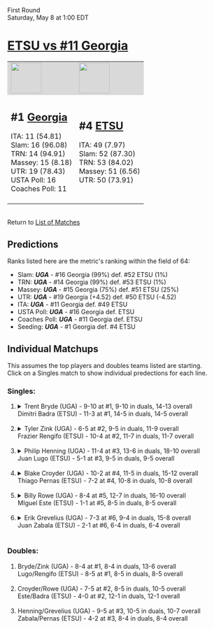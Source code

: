 First Round  
Saturday, May 8 at 1:00 EDT
# [ETSU vs #11 Georgia](https://www.ncaa.com/game/5833390) 

<table>  
<tr style="background-color: #d9d9d9 !important"><td><a href="#"><img src="https://www.ncaa.com/sites/default/files/images/logos/schools/g/georgia.70.png" width="70" height="70" /></a></td><td><a href="#"><img src="https://www.ncaa.com/sites/default/files/images/logos/schools/e/east-tenn-st.70.png" width="70" height="70" /></a></td></tr>
<tr><td>  

<h2>#1 <a href="#">Georgia</a></h2>  
ITA: 11 (54.81)<br>  
Slam: 16 (96.08)<br>  
TRN: 14 (94.91)<br>  
Massey: 15 (8.18)<br>  
UTR: 19 (78.43)<br>  
USTA Poll: 16<br>  
Coaches Poll: 11<br>  
<br>  

</td><td>  

<h2>#4 <a href="#">ETSU</a></h2>  
ITA: 49 (7.97)<br>  
Slam: 52 (87.30)<br>  
TRN: 53 (84.02)<br>  
Massey: 51 (6.56)<br>  
UTR: 50 (73.91)<br>  
<br>  

</td></tr></table>  


<br>Return to [List of Matches](../index.md)  

## Predictions  

Ranks listed here are the metric's ranking within the field of 64:  
- Slam: ***UGA*** - #16 Georgia (99%) def. #52 ETSU (1%)  
- TRN: ***UGA*** - #14 Georgia (99%) def. #53 ETSU (1%)  
- Massey: ***UGA*** - #15 Georgia (75%) def. #51 ETSU (25%)  
- UTR: ***UGA*** - #19 Georgia (+4.52) def. #50 ETSU (-4.52)  
- ITA: ***UGA*** - #11 Georgia def. #49 ETSU  
- USTA Poll: ***UGA*** - #16 Georgia def. ETSU  
- Coaches Poll: ***UGA*** - #11 Georgia def. ETSU  
- Seeding: ***UGA*** - #1 Georgia def. #4 ETSU  

## Individual Matchups  
This assumes the top players and doubles teams listed are starting.  
Click on a Singles match to show individual predections for each line.  
### Singles:  

<ol>
<li><details>
<summary markdown="span">Trent Bryde (UGA) - 9-10 at #1, 9-10 in duals, 14-13 overall<br>Dimitri Badra (ETSU) - 11-3 at #1, 14-5 in duals, 14-5 overall<br>&nbsp;</summary>
<h4>Predictions</h4><ul>
<li>Slam: <b><i>VT</i></b> - #30 Virginia Tech (56%) def. #35 Texas Tech (44%)</li>  
</ul></details></li>
<li><details>
<summary markdown="span">Tyler Zink (UGA) - 6-5 at #2, 9-5 in duals, 11-9 overall<br>Frazier Rengifo (ETSU) - 10-4 at #2, 11-7 in duals, 11-7 overall<br>&nbsp;</summary>
<h4>Predictions</h4><ul>
<li>Slam: <b><i>VT</i></b> - #30 Virginia Tech (56%) def. #35 Texas Tech (44%)</li>  
</ul></details></li>
<li><details>
<summary markdown="span">Philip Henning (UGA) - 11-4 at #3, 13-6 in duals, 18-10 overall<br>Juan Lugo (ETSU) - 5-1 at #3, 9-5 in duals, 9-5 overall<br>&nbsp;</summary>
<h4>Predictions</h4><ul>
<li>Slam: <b><i>VT</i></b> - #30 Virginia Tech (56%) def. #35 Texas Tech (44%)</li>  
</ul></details></li>
<li><details>
<summary markdown="span">Blake Croyder (UGA) - 10-2 at #4, 11-5 in duals, 15-12 overall<br>Thiago Pernas (ETSU) - 7-2 at #4, 10-8 in duals, 10-8 overall<br>&nbsp;</summary>
<h4>Predictions</h4><ul>
<li>Slam: <b><i>VT</i></b> - #30 Virginia Tech (56%) def. #35 Texas Tech (44%)</li>  
</ul></details></li>
<li><details>
<summary markdown="span">Billy Rowe (UGA) - 8-4 at #5, 12-7 in duals, 16-10 overall<br>MIguel Este (ETSU) - 1-1 at #5, 8-5 in duals, 8-5 overall<br>&nbsp;</summary>
<h4>Predictions</h4><ul>
<li>Slam: <b><i>VT</i></b> - #30 Virginia Tech (56%) def. #35 Texas Tech (44%)</li>  
</ul></details></li>
<li><details>
<summary markdown="span">Erik Grevelius (UGA) - 7-3 at #6, 9-4 in duals, 15-8 overall<br>Juan Zabala (ETSU) - 2-1 at #6, 6-4 in duals, 6-4 overall<br>&nbsp;</summary>
<h4>Predictions</h4><ul>
<li>Slam: <b><i>VT</i></b> - #30 Virginia Tech (56%) def. #35 Texas Tech (44%)</li>  
</ul></details></li>
</ol>

### Doubles:  

<ol>
<li>Bryde/Zink (UGA) - 8-4 at #1, 8-4 in duals, 13-6 overall<br>Lugo/Rengifo (ETSU) - 8-5 at #1, 8-5 in duals, 8-5 overall<br>&nbsp;</li>
<li>Croyder/Rowe (UGA) - 7-5 at #2, 8-5 in duals, 10-5 overall<br>Este/Badra (ETSU) - 4-0 at #2, 12-1 in duals, 12-1 overall<br>&nbsp;</li>
<li>Henning/Grevelius (UGA) - 9-5 at #3, 10-5 in duals, 10-7 overall<br>Zabala/Pernas (ETSU) - 4-2 at #3, 8-4 in duals, 8-4 overall<br>&nbsp;</li>
</ol>
